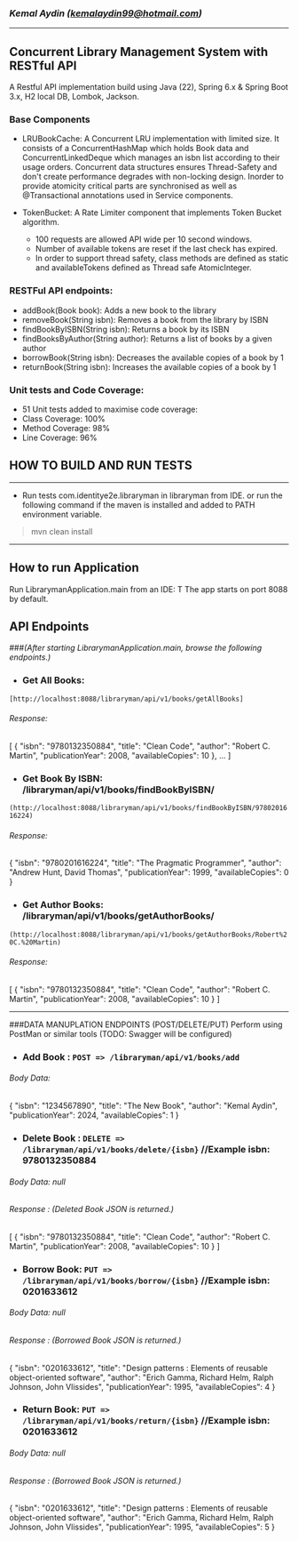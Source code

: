 ### _Kemal Aydin (kemalaydin99@hotmail.com)_

-----------------------------------------------------------
##  Concurrent Library Management System with RESTful API
A Restful API implementation build using Java (22), Spring 6.x & Spring Boot 3.x, H2 local DB, Lombok, Jackson.

### Base Components 
* LRUBookCache: A Concurrent LRU implementation with limited size. It consists of a ConcurrentHashMap which holds Book data and 
ConcurrentLinkedDeque which manages an isbn list according to their usage orders.
Concurrent data structures ensures Thread-Safety and don't create performance degrades with non-locking design. 
Inorder to provide atomicity critical parts are synchronised as well as @Transactional annotations used in Service components.
 
* TokenBucket: A Rate Limiter component that implements Token Bucket algorithm.
  - 100 requests are allowed API wide per 10 second windows.
  - Number of available tokens are reset if the last check has expired.
  - In order to support thread safety, class methods are defined as static and
  availableTokens defined as Thread safe AtomicInteger.

### RESTFul API endpoints:
* addBook(Book book): Adds a new book to the library
* removeBook(String isbn): Removes a book from the library by ISBN
* findBookByISBN(String isbn): Returns a book by its ISBN
* findBooksByAuthor(String author): Returns a list of books by a given author
* borrowBook(String isbn): Decreases the available copies of a book by 1
* returnBook(String isbn): Increases the available copies of a book by 1

### Unit tests and Code Coverage:
* 51 Unit tests added to maximise code coverage:   
* Class Coverage: 100%
* Method Coverage: 98%
* Line Coverage: 96%

## HOW TO BUILD AND RUN TESTS
-----------------------------------------------------------
* Run tests com.identitye2e.libraryman in libraryman from IDE.
  or run the following command if the maven is installed and added to PATH environment variable.
> mvn clean install

-----------------------------------------------------------

## How to run Application
Run LibrarymanApplication.main from an IDE: T
The app starts on port 8088 by default.

## API Endpoints 
###_(After starting LibrarymanApplication.main, browse the following endpoints.)_
 
* ### Get All Books:
`[http://localhost:8088/libraryman/api/v1/books/getAllBooks]`
###### *Response:*
[
{
"isbn": "9780132350884",
"title": "Clean Code",
"author": "Robert C. Martin",
"publicationYear": 2008,
"availableCopies": 10
}, ... ]

* ### Get Book By ISBN: /libraryman/api/v1/books/findBookByISBN/<ISBN>
`(http://localhost:8088/libraryman/api/v1/books/findBookByISBN/9780201616224)`
###### *Response:*
{
"isbn": "9780201616224",
"title": "The Pragmatic Programmer",
"author": "Andrew Hunt, David Thomas",
"publicationYear": 1999,
"availableCopies": 0
}

* ### Get Author Books: /libraryman/api/v1/books/getAuthorBooks/<Author Name>
`(http://localhost:8088/libraryman/api/v1/books/getAuthorBooks/Robert%20C.%20Martin)`
###### *Response:*
[
{
"isbn": "9780132350884",
"title": "Clean Code",
"author": "Robert C. Martin",
"publicationYear": 2008,
"availableCopies": 10
}
]

-----------------------------------------------------------
###DATA MANUPLATION ENDPOINTS (POST/DELETE/PUT) 
Perform using PostMan or similar tools (TODO: Swagger will be configured)
 
* ### Add Book : `POST => /libraryman/api/v1/books/add`
###### *Body Data:*
{
"isbn": "1234567890",
"title": "The New Book",
"author": "Kemal Aydin",
"publicationYear": 2024,
"availableCopies": 1
}

* ### Delete Book : `DELETE => /libraryman/api/v1/books/delete/{isbn}` //Example isbn: 9780132350884
###### *Body Data: null*
###### *Response : (Deleted Book JSON is returned.)*
[
{
"isbn": "9780132350884",
"title": "Clean Code",
"author": "Robert C. Martin",
"publicationYear": 2008,
"availableCopies": 10
}
]


* ### Borrow Book: `PUT => /libraryman/api/v1/books/borrow/{isbn}` //Example isbn: 0201633612
###### *Body Data: null*
###### *Response : (Borrowed Book JSON is returned.)*
{
"isbn": "0201633612",
"title": "Design patterns : Elements of reusable object-oriented software",
"author": "Erich Gamma, Richard Helm, Ralph Johnson, John Vlissides",
"publicationYear": 1995,
"availableCopies": 4
}


* ### Return Book: `PUT => /libraryman/api/v1/books/return/{isbn}` //Example isbn: 0201633612
###### *Body Data: null*
###### *Response : (Borrowed Book JSON is returned.)*
{
"isbn": "0201633612",
"title": "Design patterns : Elements of reusable object-oriented software",
"author": "Erich Gamma, Richard Helm, Ralph Johnson, John Vlissides",
"publicationYear": 1995,
"availableCopies": 5
}
